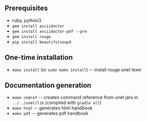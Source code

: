 Prerequisites
-------------

* ruby, python3
* `gem install asciidoctor`
* `gem install asciidoctor-pdf --pre`
* `gem install rouge`
* `pip install beautifulsoup4`

One-time installation
---------------------

* `make install` (or `sudo make install`) -- install rouge unet lexer

Documentation generation
------------------------

* `make cmdref` -- creates command reference from unet jars in `../../unet/lib` (compiled with `gradle all`)
* `make html` -- generates html handbook
* `make pdf` -- generates pdf handbook
